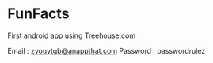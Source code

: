 # FunFacts
First android app using Treehouse.com 

Email : zvouytqb@anappthat.com
Password : passwordrulez
